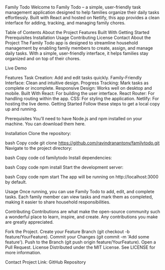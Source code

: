 
Family Todo
Welcome to Family Todo – a simple, user-friendly task management application designed to help families organize their daily tasks effortlessly. Built with React and hosted on Netlify, this app provides a clean interface for adding, tracking, and managing family chores.

Table of Contents
About the Project
Features
Built With
Getting Started
Prerequisites
Installation
Usage
Contributing
License
Contact
About the Project
The Family Todo app is designed to streamline household management by enabling family members to create, assign, and manage daily tasks. With a simple, user-friendly interface, it helps families stay organized and on top of their chores.

Live Demo

Features
Task Creation: Add and edit tasks quickly.
Family-Friendly Interface: Clean and intuitive design.
Progress Tracking: Mark tasks as complete or incomplete.
Responsive Design: Works well on desktop and mobile.
Built With
React: For building the user interface.
React Router: For handling routing within the app.
CSS: For styling the application.
Netlify: For hosting the live demo.
Getting Started
Follow these steps to get a local copy up and running.

Prerequisites
You’ll need to have Node.js and npm installed on your machine. You can download them here.

Installation
Clone the repository:

bash
Copy code
git clone https://github.com/ravindranantony/familytodo.git
Navigate to the project directory:

bash
Copy code
cd familytodo
Install dependencies:

bash
Copy code
npm install
Start the development server:

bash
Copy code
npm start
The app will be running on http://localhost:3000 by default.

Usage
Once running, you can use Family Todo to add, edit, and complete tasks. Each family member can view tasks and mark them as completed, making it easier to share household responsibilities.

Contributing
Contributions are what make the open-source community such a wonderful place to learn, inspire, and create. Any contributions you make are greatly appreciated.

Fork the Project.
Create your Feature Branch (git checkout -b feature/YourFeature).
Commit your Changes (git commit -m 'Add some feature').
Push to the Branch (git push origin feature/YourFeature).
Open a Pull Request.
License
Distributed under the MIT License. See LICENSE for more information.

Contact
Project Link: GitHub Repository
